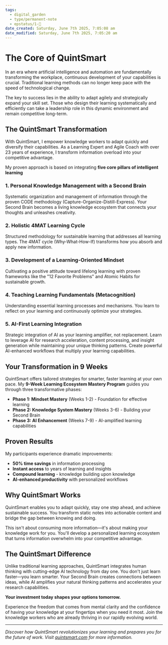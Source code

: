 ```yaml
---
tags:
  - digital_garden
  - type/permanent-note
  - epstatus/1-🌱
date_created: Saturday, June 7th 2025, 7:05:08 am
date_modified: Saturday, June 7th 2025, 7:05:20 am
---
```

# The Core of QuintSmart


In an era where artificial intelligence and automation are fundamentally transforming the workplace, continuous development of your capabilities is crucial. Traditional learning methods can no longer keep pace with the speed of technological change.

The key to success lies in the ability to adapt agilely and strategically expand your skill set. Those who design their learning systematically and efficiently can take a leadership role in this dynamic environment and remain competitive long-term.

## The QuintSmart Transformation

With QuintSmart, I empower knowledge workers to adapt quickly and diversify their capabilities. As a Learning Expert and Agile Coach with over 23 years of experience, I transform information overload into your competitive advantage.

My proven approach is based on integrating **five core pillars of intelligent learning**

### 1. **Personal Knowledge Management with a Second Brain**
Systematic organization and management of information through the proven CODE methodology (Capture-Organize-Distill-Express). Your Second Brain becomes a living knowledge ecosystem that connects your thoughts and unleashes creativity.

### 2. **Holistic 4MAT Learning Cycle**
Structured methodology for sustainable learning that addresses all learning types. The 4MAT cycle (Why-What-How-If) transforms how you absorb and apply new information.

### 3. **Development of a Learning-Oriented Mindset**
Cultivating a positive attitude toward lifelong learning with proven frameworks like the "12 Favorite Problems" and Atomic Habits for sustainable growth.

### 4. **Teaching Learning Fundamentals (Metacognition)**
Understanding essential learning processes and mechanisms. You learn to reflect on your learning and continuously optimize your strategies.

### 5. **AI-First Learning Integration**
Strategic integration of AI as your learning amplifier, not replacement. Learn to leverage AI for research acceleration, content processing, and insight generation while maintaining your unique thinking patterns. Create powerful AI-enhanced workflows that multiply your learning capabilities.

## Your Transformation in 9 Weeks

QuintSmart offers tailored strategies for smarter, faster learning at your own pace. My **9-Week Learning Ecosystem Mastery Program** guides you through three transformative phases:

- **Phase 1: Mindset Mastery** (Weeks 1-2) - Foundation for effective learning
- **Phase 2: Knowledge System Mastery** (Weeks 3-6) - Building your Second Brain
- **Phase 3: AI Enhancement** (Weeks 7-9) - AI-amplified learning capabilities

## Proven Results

My participants experience dramatic improvements:
- **50% time savings** in information processing
- **Instant access** to years of learning and insights
- **Compound learning** - knowledge building upon knowledge
- **AI-enhanced productivity** with personalized workflows

## Why QuintSmart Works

QuintSmart enables you to adapt quickly, stay one step ahead, and achieve sustainable success. You transform static notes into actionable content and bridge the gap between knowing and doing.

This isn't about consuming more information—it's about making your knowledge work for you. You'll develop a personalized learning ecosystem that turns information overwhelm into your competitive advantage.

## The QuintSmart Difference

Unlike traditional learning approaches, QuintSmart integrates human thinking with cutting-edge AI technology from day one. You don't just learn faster—you learn smarter. Your Second Brain creates connections between ideas, while AI amplifies your natural thinking patterns and accelerates your research capabilities.

**Your investment today shapes your options tomorrow.**

Experience the freedom that comes from mental clarity and the confidence of having your knowledge at your fingertips when you need it most. Join the knowledge workers who are already thriving in our rapidly evolving world.

---

*Discover how QuintSmart revolutionizes your learning and prepares you for the future of work. Visit [quintsmart.com](https://program.quintsmart.com/transform-your-learning-in-9-weeks) for more information.*

